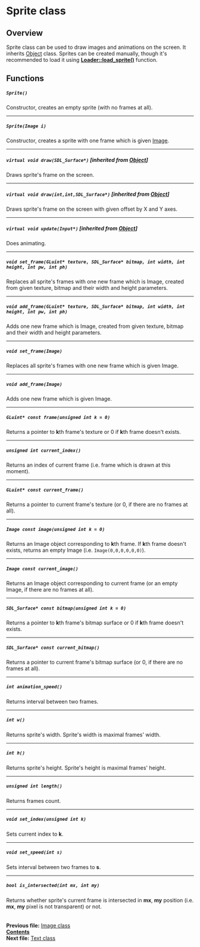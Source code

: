 ﻿# Sprite class

## Overview

Sprite class can be used to draw images and animations on the screen. It inherits [Object](04_Object.md) class. Sprites can be created manually, though it's recommended to load it using **[Loader::load_sprite()](09_Loader.md#sprite-load_spritestring-filename)** function.

## Functions

##### `Sprite()`
Constructor, creates an empty sprite (with no frames at all).  

----
##### `Sprite(Image i)`
Constructor, creates a sprite with one frame which is given [Image](12_Image.md).  

----
##### `virtual void draw(SDL_Surface*)` [inherited from [Object](04_Object.md#void-drawsdl_surface)]
Draws sprite's frame on the screen.  

----
##### `virtual void draw(int,int,SDL_Surface*)` [inherited from [Object](04_Object.md#virtual-void-drawint-x-int-y-sdl_surface)]
Draws sprite's frame on the screen with given offset by X and Y axes.  

----
##### `virtual void update(Input*)` [inherited from [Object](04_Object.md#void-updateinput)]
Does animating.  

----
##### `void set_frame(GLuint* texture, SDL_Surface* bitmap, int width, int height, int pw, int ph)`
Replaces all sprite's frames with one new frame which is Image, created from given texture, bitmap and their width and height parameters.  

----
##### `void add_frame(GLuint* texture, SDL_Surface* bitmap, int width, int height, int pw, int ph)`
Adds one new frame which is Image, created from given texture, bitmap and their width and height parameters.  

----
##### `void set_frame(Image)`
Replaces all sprite's frames with one new frame which is given Image.  

----
##### `void add_frame(Image)`
Adds one new frame which is given Image.  

----
##### `GLuint* const frame(unsigned int k = 0)`
Returns a pointer to **k**th frame's texture or 0 if **k**th frame doesn't exists.  

----
##### `unsigned int current_index()`
Returns an index of current frame (i.e. frame which is drawn at this moment).  

----
##### `GLuint* const current_frame()`
Returns a pointer to current frame's texture (or 0, if there are no frames at all).  

----
##### `Image const image(unsigned int k = 0)`
Returns an Image object corresponding to **k**th frame. If **k**th frame doesn't exists, returns an empty Image (i.e. `Image(0,0,0,0,0,0)`).

----
##### `Image const current_image()`
Returns an Image object corresponding to current frame (or an empty Image, if there are no frames at all).  

----
##### `SDL_Surface* const bitmap(unsigned int k = 0)`
Returns a pointer to **k**th frame's bitmap surface or 0 if **k**th frame doesn't exists.  

----
##### `SDL_Surface* const current_bitmap()`
Returns a pointer to current frame's bitmap surface (or 0, if there are no frames at all).  

----
##### `int animation_speed()`
Returns interval between two frames.  

----
##### `int w()`
Returns sprite's width. Sprite's width is maximal frames' width.  

----
##### `int h()`
Returns sprite's height. Sprite's height is maximal frames' height.  

----
##### `unsigned int length()`
Returns frames count.  

----
##### `void set_index(unsigned int k)`
Sets current index to **k**.  

----
##### `void set_speed(int s)`
Sets interval between two frames to **s**.  

----
##### `bool is_intersected(int mx, int my)`
Returns whether sprite's current frame is intersected in **mx**, **my** position (i.e. **mx**, **my** pixel is not transparent) or not.  
   
   
**Previous file:** [Image class](12_Image.md)  
**[Contents](00_Contents.md)**  
**Next file:** [Text class](14_Text.md)